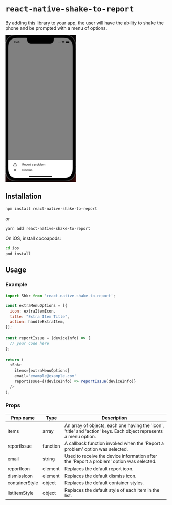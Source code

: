 # `react-native-shake-to-report`

By adding this library to your app, the user will have the ability to shake
the phone and be prompted with a menu of options.

<img src="src/assets/screenshot.png" width="220" />

## Installation

```sh
npm install react-native-shake-to-report
```

or

```sh
yarn add react-native-shake-to-report
```
On iOS, install cocoapods:

```bash
cd ios
pod install
```

## Usage

### Example

```javascript
import Shkr from 'react-native-shake-to-report';
```

```javascript
const extraMenuOptions = [{
  icon: extraItemIcon,
  title: "Extra Item Title",
  action: handleExtraItem,
}];

const reportIssue = (deviceInfo) => {
  // your code here
};

return (
  <Shkr
    items={extraMenuOptions}
    email='example@example.com'
    reportIssue={(deviceInfo) => reportIssue(deviceInfo)}
  />
);
```

### Props

| Prop name      | Type     | Description                                                                                                       |
|----------------|----------|-------------------------------------------------------------------------------------------------------------------|
| items          | array    | An array of objects, each one having the 'icon', 'title' and 'action' keys. Each object represents a menu option. |
| reportIssue    | function | A callback function invoked when the 'Report a problem' option was selected.                                      |
| email          | string   | Used to receive the device information after the 'Report a problem' option was selected.                          |
| reportIcon     | element  | Replaces the default report icon.                                                                                 |
| dismissIcon    | element  | Replaces the default dismiss icon.                                                                                |
| containerStyle | object   | Replaces the default container styles.                                                                            |
| listItemStyle  | object   | Replaces the default style of each item in the list.                                                              |

